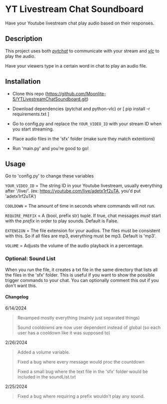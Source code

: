 # YT Livestream Chat Soundboard

Have your Youtube livestream chat play audio based on their responses.

## Description

This project uses both [*pytchat*](https://github.com/taizan-hokuto/pytchat) to communicate with your stream and [*vlc*](https://wiki.videolan.org/Python_bindings/) to play the audio.

Have your viewers type in a certain word in chat to play an audio file.

## Installation

- Clone this repo (https://github.com/Moonlite-S/YTLivestreamChatSoundboard.git)

- Download dependencies  (pytchat and python-vlc) or [ pip install -r requirements.txt ]

- Go to config.py and replace the `YOUR_VIDEO_ID` with your stream ID when you start streaming.

- Place audio files in the 'sfx' folder (make sure they match extentions)

- Run 'main.py' and you're good to go!

## Usage

Go to 'config.py' to change these variables

`YOUR_VIDEO_ID` = The string ID in your Youtube livestream, usually everything after '/live/'. (ex: <https://youtube.com/live/adetx1rf2uTA>, you'd put 'adetx1rf2uTA')

`COOLDOWN` = The amount of time in seconds where commands will not run.

`REQUIRE_PREFIX` = A (bool, prefix str) tuple. If true, chat messages *must* start with the *prefix* in order to play sounds. Default is False.

`EXTENSION` = The file extension for your audios. The files must be consistent with this. So if all files are mp3, everything must be mp3. Default is 'mp3'.

`VOLUME` = Adjusts the volume of the audio playback in a percentage.

### Optional: Sound List

When you run the file, it creates a txt file in the same directory that lists all the files in the 'sfx' folder. This is useful if you want to show the possible trigger commands to your chat. You can optionally comment this out if you don't want this.

#### Changelog

6/14/2024
> Revamped mostly everything (mainly just separated things)
> 
> Sound cooldowns are now user dependent instead of global (so each user has a cooldown like it was supposed to)

2/26/2024
> Added a volume variable.
>
> Fixed a bug where every message would proc the countdown
>
> Fixed a small bug where the text file in the 'sfx' folder would be included in the soundList.txt

2/25/2024
> Fixed a bug where requiring a prefix wouldn't play any sound.
